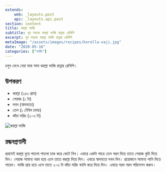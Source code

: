 ```yaml
---
extends:
    web: _layouts.post
    api: _layouts.api.post
section: content
title: করল্লা ভাজি
subtitle: খুব সহজে করল্লা ভাজি রান্নার রেসিপি
excerpt: খুব সহজে করল্লা ভাজি রান্নার রেসিপি
metaImage: "/assets/images/recipes/korolla-vaji.jpg"
date: "2020-05-16"
categories: ["ভাজি"]
---
```


চলুন দেখে নেয়া যাক সাদা করল্লা ভাজি রান্নার রেসিপি।

## উপকরণ

- করল্লা (২৫০ গ্রাম)
- পেয়াজ (১ টা)
- লবন (স্বাদমতো)
- তেল (১ টেবিল চামচ)
- কাঁচা মরিচ (২-৩ টা)

![করল্লা ভাজি](/assets/images/recipes/korolla-vaji.jpg)

## রন্ধনপ্রণালী

প্রথমেই করল্লা ধুয়ে পাতলা পাতলা চাক করে কেটে নিন। এবারে একটা পাত্রে তেল গরম দিয়ে তাতে পেয়াজ কুচি দিয়ে
দিন। পেয়াজ সামান্য নরম হয়ে এলে তাতে করল্লা দিয়ে দিন। এবারে স্বাদমতো লবন দিন। প্রয়োজনে সামান্য পানি দিতে
পারেন। ভাজি প্রায় হয়ে এলে তাতে ২-৩ টা কাঁচা মরিচ ফালি করে দিয়ে দিন। এবারে গরম গরম পরিবেশন করুন।
